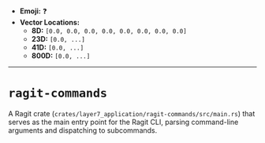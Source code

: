 - **Emoji:** ❓
- **Vector Locations:**
    - **8D:** `[0.0, 0.0, 0.0, 0.0, 0.0, 0.0, 0.0, 0.0]`
    - **23D:** `[0.0, ...]`
    - **41D:** `[0.0, ...]`
    - **800D:** `[0.0, ...]`

---

# `ragit-commands`

A Ragit crate (`crates/layer7_application/ragit-commands/src/main.rs`) that serves as the main entry point for the Ragit CLI, parsing command-line arguments and dispatching to subcommands.